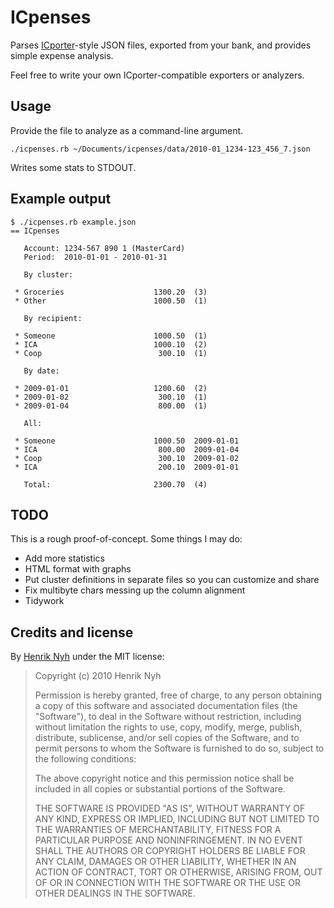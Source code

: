 # ICpenses

Parses [ICporter](http://github.com/henrik/icporter)-style JSON files, exported from your bank, and provides simple expense analysis.

Feel free to write your own ICporter-compatible exporters or analyzers.


## Usage

Provide the file to analyze as a command-line argument.

    ./icpenses.rb ~/Documents/icpenses/data/2010-01_1234-123_456_7.json

Writes some stats to STDOUT.


## Example output

    $ ./icpenses.rb example.json
    == ICpenses

       Account: 1234-567 890 1 (MasterCard)
       Period:  2010-01-01 - 2010-01-31

       By cluster:

     * Groceries                    1300.20  (3)
     * Other                        1000.50  (1)

       By recipient:

     * Someone                      1000.50  (1)
     * ICA                          1000.10  (2)
     * Coop                          300.10  (1)

       By date:

     * 2009-01-01                   1200.60  (2)
     * 2009-01-02                    300.10  (1)
     * 2009-01-04                    800.00  (1)

       All:

     * Someone                      1000.50  2009-01-01
     * ICA                           800.00  2009-01-04
     * Coop                          300.10  2009-01-02
     * ICA                           200.10  2009-01-01

       Total:                       2300.70  (4)


## TODO

This is a rough proof-of-concept. Some things I may do:

 * Add more statistics
 * HTML format with graphs
 * Put cluster definitions in separate files so you can customize and share
 * Fix multibyte chars messing up the column alignment
 * Tidywork


## Credits and license

By [Henrik Nyh](http://henrik.nyh.se/) under the MIT license:

>  Copyright (c) 2010 Henrik Nyh
>
>  Permission is hereby granted, free of charge, to any person obtaining a copy
>  of this software and associated documentation files (the "Software"), to deal
>  in the Software without restriction, including without limitation the rights
>  to use, copy, modify, merge, publish, distribute, sublicense, and/or sell
>  copies of the Software, and to permit persons to whom the Software is
>  furnished to do so, subject to the following conditions:
>
>  The above copyright notice and this permission notice shall be included in
>  all copies or substantial portions of the Software.
>
>  THE SOFTWARE IS PROVIDED "AS IS", WITHOUT WARRANTY OF ANY KIND, EXPRESS OR
>  IMPLIED, INCLUDING BUT NOT LIMITED TO THE WARRANTIES OF MERCHANTABILITY,
>  FITNESS FOR A PARTICULAR PURPOSE AND NONINFRINGEMENT. IN NO EVENT SHALL THE
>  AUTHORS OR COPYRIGHT HOLDERS BE LIABLE FOR ANY CLAIM, DAMAGES OR OTHER
>  LIABILITY, WHETHER IN AN ACTION OF CONTRACT, TORT OR OTHERWISE, ARISING FROM,
>  OUT OF OR IN CONNECTION WITH THE SOFTWARE OR THE USE OR OTHER DEALINGS IN
>  THE SOFTWARE.
